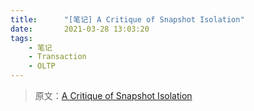 ```yaml
---
title:      "[笔记] A Critique of Snapshot Isolation"
date:       2021-03-28 13:03:20
tags:
    - 笔记
    - Transaction
    - OLTP
---
```


> 原文：[A Critique of Snapshot Isolation](https://dl.acm.org/doi/abs/10.1145/2168836.2168853)

<!--more-->

